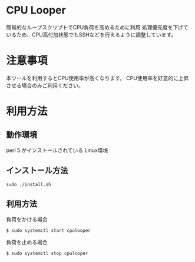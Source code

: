 # CPU Looper

簡易的なループスクリプトでCPU負荷を高めるために利用
処理優先度を下げているため、CPU高付加状態でもSSHなどを行えるように調整しています。


# 注意事項

本ツールを利用するとCPU使用率が高くなります。
CPU使用率を好意的に上昇させる場合のみご利用ください。

# 利用方法

## 動作環境

perl 5 がインストールされている Linux環境

## インストール方法

```
sudo ./install.sh
```

## 利用方法

負荷をかける場合

```
$ sudo systemctl start cpulooper
```

負荷を止める場合

```
$ sudo systemctl stop cpulooper
```
 
